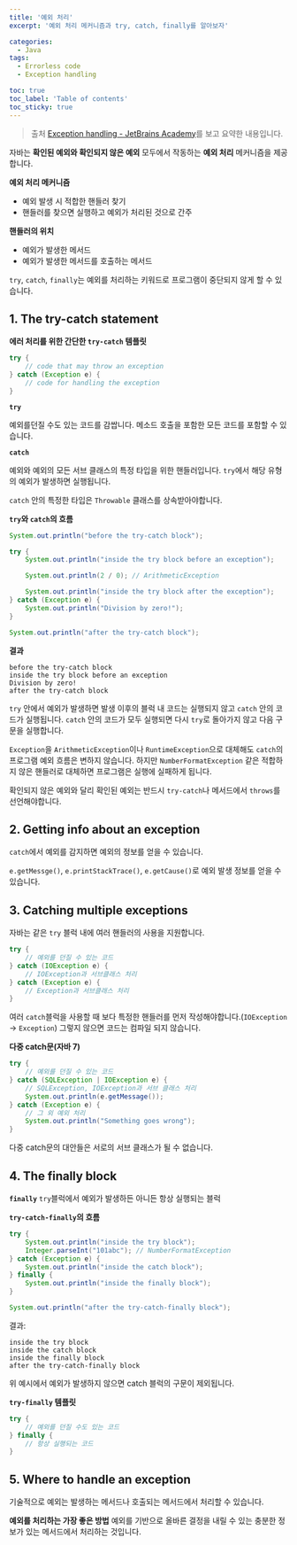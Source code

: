```yaml
---
title: '예외 처리'
excerpt: '예외 처리 메커니즘과 try, catch, finally를 알아보자'

categories:
  - Java
tags:
  - Errorless code
  - Exception handling

toc: true
toc_label: 'Table of contents'
toc_sticky: true
---
```


> 출처 [Exception handling - JetBrains Academy](https://hyperskill.org/learn/step/3552)를 보고 요약한 내용입니다.

자바는 **확인된 예외와 확인되지 않은 예외** 모두에서 작동하는 **예외 처리** 메커니즘을 제공합니다.

**예외 처리 메커니즘**

- 예외 발생 시 적합한 핸들러 찾기
- 핸들러를 찾으면 실행하고 예외가 처리된 것으로 간주

**핸들러의 위치**

- 예외가 발생한 메서드
- 예외가 발생한 메서드를 호출하는 메서드

`try`, `catch`, `finally`는 예외를 처리하는 키워드로 프로그램이 중단되지 않게 할 수 있습니다.

## 1. The try-catch statement

**에러 처리를 위한 간단한 `try-catch` 템플릿**

```java
try {
    // code that may throw an exception
} catch (Exception e) {
    // code for handling the exception
}
```

**`try`**

예외를던질 수도 있는 코드를 감쌉니다. 메소드 호출을 포함한 모든 코드를 포함할 수 있습니다.

**`catch`**

예외와 예외의 모든 서브 클래스의 특정 타입을 위한 핸들러입니다. `try`에서 해당 유형의 예외가 발생하면 실행됩니다.

`catch` 안의 특정한 타입은 `Throwable` 클래스를 상속받아야합니다.

**`try`와 `catch`의 흐름**

```java
System.out.println("before the try-catch block");

try {
    System.out.println("inside the try block before an exception");

    System.out.println(2 / 0); // ArithmeticException

    System.out.println("inside the try block after the exception");
} catch (Exception e) {
    System.out.println("Division by zero!");
}

System.out.println("after the try-catch block");
```

**결과**

```no-highlight
before the try-catch block
inside the try block before an exception
Division by zero!
after the try-catch block
```

`try` 안에서 예외가 발생하면 발생 이후의 블럭 내 코드는 실행되지 않고 `catch` 안의 코드가 실행됩니다. `catch` 안의 코드가 모두 실행되면 다시 `try`로 돌아가지 않고 다음 구문을 실행합니다.

`Exception`을 `ArithmeticException`이나 `RuntimeException`으로 대체해도 `catch`의 프로그램 예외 흐름은 변하지 않습니다. 하지만 `NumberFormatException` 같은 적합하지 않은 핸들러로 대체하면 프로그램은 실행에 실패하게 됩니다.

확인되지 않은 예외와 달리 확인된 예외는 반드시 `try-catch`나 메서드에서 `throws`를 선언해야합니다.

## 2. Getting info about an exception

`catch`에서 예외를 감지하면 예외의 정보를 얻을 수 있습니다.

`e.getMessge()`, `e.printStackTrace()`, `e.getCause()`로 예외 발생 정보를 얻을 수 있습니다.

## 3. Catching multiple exceptions

자바는 같은 `try` 블럭 내에 여러 핸들러의 사용을 지원합니다.

```java
try {
    // 예외를 던질 수 있는 코드
} catch (IOException e) {
    // IOException과 서브클래스 처리
} catch (Exception e) {
    // Exception과 서브클래스 처리
}
```

여러 `catch`블럭을 사용할 때 보다 특정한 핸들러를 먼저 작성해야합니다.(`IOException` -> `Exception`) 그렇지 않으면 코드는 컴파일 되지 않습니다.

**다중 catch문(자바 7)**

```java
try {
    // 예외를 던질 수 있는 코드
} catch (SQLException | IOException e) {
    // SQLException, IOException과 서브 클래스 처리
    System.out.println(e.getMessage());
} catch (Exception e) {
    // 그 외 예외 처리
    System.out.println("Something goes wrong");
}
```

다중 catch문의 대안들은 서로의 서브 클래스가 될 수 없습니다.

## 4. The finally block

**`finally`**
`try`블럭에서 예외가 발생하든 아니든 항상 실행되는 블럭

**`try-catch-finally`의 흐름**

```java
try {
    System.out.println("inside the try block");
    Integer.parseInt("101abc"); // NumberFormatException
} catch (Exception e) {
    System.out.println("inside the catch block");
} finally {
    System.out.println("inside the finally block");
}

System.out.println("after the try-catch-finally block");
```

결과:

```no-highlight
inside the try block
inside the catch block
inside the finally block
after the try-catch-finally block
```

위 예시에서 예외가 발생하지 않으면 catch 블럭의 구문이 제외됩니다.

**`try-finally` 템플릿**

```java
try {
    // 예외를 던질 수도 있는 코드
} finally {
    // 항상 실행되는 코드
}
```

## 5. Where to handle an exception

기술적으로 예외는 발생하는 메서드나 호출되는 메서드에서 처리할 수 있습니다.

**예외를 처리하는 가장 좋은 방법**
예외를 기반으로 올바른 결정을 내릴 수 있는 충분한 정보가 있는 메서드에서 처리하는 것입니다.
